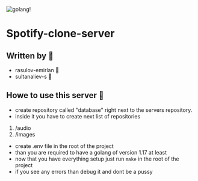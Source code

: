 ![golang!](https://upload.wikimedia.org/wikipedia/commons/thumb/0/05/Go_Logo_Blue.svg/215px-Go_Logo_Blue.svg.png "go")
# Spotify-clone-server
## Written by 💪
- rasulov-emirlan 💅
- sultanaliev-s 🧠
## Howe to use this server 🤷
- create repository called "database" right next to the servers repository.
- inside it you have to create next list of repositories
1. /audio
2. /images
- create .env file in the root of the project
- than you are required to have a golang of version 1.17 at least
- now that you have everything setup just run `make`
in the root of the project
- if you see any errors than debug it and dont be a pussy
